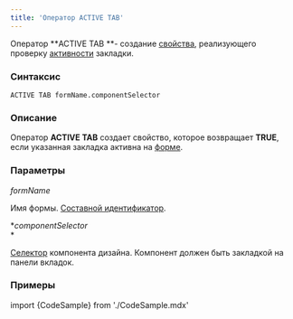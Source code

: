 ```yaml
---
title: 'Оператор ACTIVE TAB'
---
```


Оператор **ACTIVE TAB **- создание [свойства](Свойства.md), реализующего проверку [активности](Активность_ACTIVE.md) закладки.

### Синтаксис 

    ACTIVE TAB formName.componentSelector

### Описание

Оператор **ACTIVE TAB** создает свойство, которое возвращает **TRUE**, если указанная закладка активна на [форме](Формы.md). 

### Параметры

*formName*

Имя формы. [Составной идентификатор](Идентификаторы.md#cid-broken).

**componentSelector*  
*

[Селектор](Инструкция_DESIGN.md) компонента дизайна. Компонент должен быть закладкой на панели вкладок.

### Примеры

  

import {CodeSample} from './CodeSample.mdx'

<CodeSample url="https://ru-documentation.lsfusion.org/sample?file=OperatorPropertySample&block=activetab"/>
